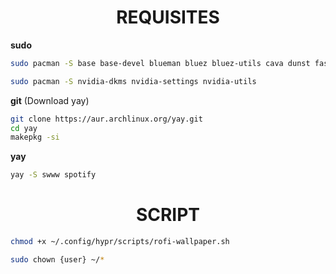 <div align="center">
  

</div>

<div align="center">
  
# REQUISITES
</div>

**sudo**

```bash
sudo pacman -S base base-devel blueman bluez bluez-utils cava dunst fastfetch firefox flatpak git grim grub htop hyprland hyprshot kitty linux-zen linux-zen-headers nano nemo neovim pavucontrol pipewire-alsa pipewire-jack pipewire-pulse ranger rofi slurp starship sxiv unzip vesktop vulkan-tools waybar wlogout xdg-desktop-portal-wlr xorg-xwayland zram-generator
```

```bash
sudo pacman -S nvidia-dkms nvidia-settings nvidia-utils
```

**git** (Download yay)

```bash
git clone https://aur.archlinux.org/yay.git
cd yay
makepkg -si
```

**yay**

```bash
yay -S swww spotify
```

<div align="center">

# SCRIPT

</div>

```bash
chmod +x ~/.config/hypr/scripts/rofi-wallpaper.sh
```

```bash
sudo chown {user} ~/*
```
